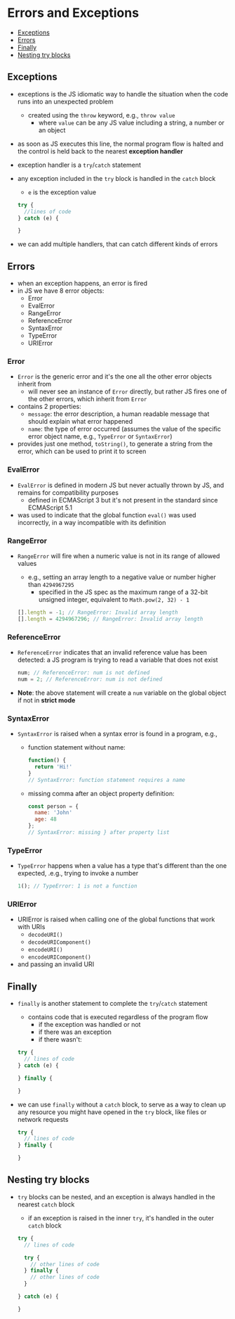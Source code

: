 # Errors and Exceptions

- [Exceptions](#exceptions)
- [Errors](#errors)
- [Finally](#finally)
- [Nesting try blocks](#nesting-try-blocks)


## Exceptions

- exceptions is the JS idiomatic way to handle the situation when the code runs into an unexpected problem
  - created using the `throw` keyword, e.g., `throw value`
    - where `value` can be any JS value including a string, a number or an object
- as soon as JS executes this line, the normal program flow is halted and the control is held back to the nearest **exception handler**
- exception handler is a `try`/`catch` statement
- any exception included in the `try` block is handled in the `catch` block
  - `e` is the exception value

  ```js
  try {
    //lines of code
  } catch (e) {

  }
  ```

- we can add multiple handlers, that can catch different kinds of errors


## Errors

- when an exception happens, an error is fired
- in JS we have 8 error objects:
  - Error
  - EvalError
  - RangeError
  - ReferenceError
  - SyntaxError
  - TypeError
  - URIError

### Error

- `Error` is the generic error and it's the one all the other error objects inherit from
  - will never see an instance of `Error` directly, but rather JS fires one of the other errors, which inherit from `Error`
- contains 2 properties:
  - `message`: the error description, a human readable message that should explain what error happened
  - `name`: the type of error occurred (assumes the value of the specific error object name, e.g., `TypeError` or `SyntaxError`)
- provides just one method, `toString()`, to generate a string from the error, which can be used to print it to screen

### EvalError

- `EvalError` is defined in modern JS but never actually thrown by JS, and remains for compatibility purposes
  - defined in ECMAScript 3 but it's not present in the standard since ECMAScript 5.1
- was used to indicate that the global function `eval()` was used incorrectly, in a way incompatible with its definition

### RangeError

- `RangeError` will fire when a numeric value is not in its range of allowed values
  - e.g., setting an array length to a negative value or number higher than `4294967295`
    - specified in the JS spec as the maximum range of a 32-bit unsigned integer, equivalent to `Math.pow(2, 32) - 1`

  ```js
  [].length = -1; // RangeError: Invalid array length
  [].length = 4294967296; // RangeError: Invalid array length
  ```

### ReferenceError

- `ReferenceError` indicates that an invalid reference value has been detected: a JS program is trying to read a variable that does not exist

  ```js
  num; // ReferenceError: num is not defined
  num = 2; // ReferenceError: num is not defined
  ```

- **Note**: the above statement will create a `num` variable on the global object if not in **strict mode**

### SyntaxError

- `SyntaxError` is raised when a syntax error is found in a program, e.g.,
  - function statement without name:

    ```js
    function() {
      return 'Hi!'
    }
    // SyntaxError: function statement requires a name
    ```

  - missing comma after an object property definition:

    ```js
    const person = {
      name: 'John'
      age: 48
    };
    // SyntaxError: missing } after property list
    ```

### TypeError

- `TypeError` happens when a value has a type that's different than the one expected, .e.g., trying to invoke a number

  ```js
  1(); // TypeError: 1 is not a function
  ```

### URIError

- URIError is raised when calling one of the global functions that work with URIs
  - `decodeURI()`
  - `decodeURIComponent()`
  - `encodeURI()`
  - `encodeURIComponent()`
- and passing an invalid URI


## Finally

- `finally` is another statement to complete the `try`/`catch` statement
  - contains code that is executed regardless of the program flow
    - if the exception was handled or not
    - if there was an exception
    - if there wasn't:

  ```js
  try {
    // lines of code
  } catch (e) {

  } finally {

  }
  ```

- we can use `finally` without a `catch` block, to serve as a way to clean up any resource you might have opened in the `try` block, like files or network requests

  ```js
  try {
    // lines of code
  } finally {

  }
  ```


## Nesting try blocks

- `try` blocks can be nested, and an exception is always handled in the nearest `catch` block
  - if an exception is raised in the inner `try`, it's handled in the outer `catch` block

  ```js
  try {
    // lines of code

    try {
      // other lines of code
    } finally {
      // other lines of code
    }

  } catch (e) {

  }
  ```
